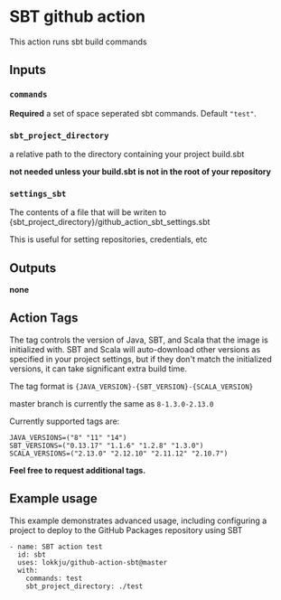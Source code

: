 
# SBT github action

This action runs sbt build commands

## Inputs

### `commands`

**Required** a set of space seperated sbt commands. Default `"test"`.

### `sbt_project_directory`

a relative path to the directory containing your project build.sbt

__not needed unless your build.sbt is not in the root of your repository__

### `settings_sbt`

The contents of a file that will be writen to {sbt_project_directory}/github_action_sbt_settings.sbt

This is useful for setting repositories, credentials, etc

## Outputs

**none**

## Action Tags

The tag controls the version of Java, SBT, and Scala that the image is initialized with.  SBT and Scala will auto-download other versions as specified in your project settings, but if they don't match the initialized versions, it can take significant extra build time.

The tag format is `{JAVA_VERSION}-{SBT_VERSION}-{SCALA_VERSION}`

master branch is currently the same as `8-1.3.0-2.13.0`

Currently supported tags are:
```
JAVA_VERSIONS=("8" "11" "14")
SBT_VERSIONS=("0.13.17" "1.1.6" "1.2.8" "1.3.0")
SCALA_VERSIONS=("2.13.0" "2.12.10" "2.11.12" "2.10.7")
```

__Feel free to request additional tags.__

## Example usage

This example demonstrates advanced usage, including configuring a project to deploy to the GitHub Packages repository using SBT
```
- name: SBT action test
  id: sbt
  uses: lokkju/github-action-sbt@master
  with:
    commands: test
    sbt_project_directory: ./test
```


